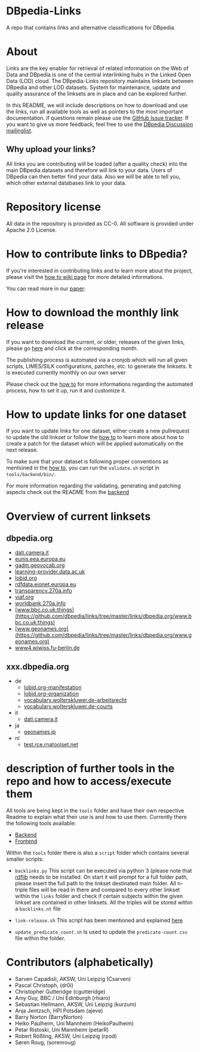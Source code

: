 DBpedia-Links
=============
A repo that contains links and alternative classifications for DBpedia.

# About

Links are the key enabler for retrieval of related information on the Web of Data and DBpedia is one of the central interlinking hubs in the Linked Open Data (LOD) cloud. The DBpedia-Links repository maintains linksets between DBpedia and other LOD datasets. System for maintenance, update and quality assurance of the linksets are in place and can be explored further.

In this README, we will include descriptions on how to download and use the links, run all available tools as well as pointers to the most important documentation. if questions remain please use the [GitHub Issue tracker](http://github.com/dbpedia/dbpedia-links/issues). If you want to give us more feedback, feel free to use the [DBpedia Discussion mailinglist](http://lists.sourceforge.net/lists/listinfo/dbpedia-discussion).

## Why upload your links?
All links you are contributing will be loaded (after a quality check) into the main DBpedia datasets and therefore will link to your data. Users of DBpedia can then better find your data. Also we will be able to tell you, which other external databases link to your data. 

# Repository license
All data in the repository is provided as CC-0. All software is provided under Apache 2.0 License.

# How to contribute links to DBpedia?
If you're interested in contributing links and to learn more about the project, please visit the [how to wiki page](https://github.com/dbpedia/links/wiki/How-To-Contribute-Links-to-DBpedia) for more detailed informations. 

You can read more in our [paper](http://ceur-ws.org/Vol-1695/paper21.pdf):

# How to download the monthly link release
If you want to download the current, or older, releases of the given links, please go [here](http://downloads.dbpedia.org/links/) and click at the corresponding month.

The publishing process is automated via a cronjob which will run all given scripts, LIMES/SILK configurations, patches, etc. to generate the linksets. It is executed currently monthly on our own server

Please check out the [how to](https://github.com/dbpedia/links/wiki/How-To-Contribute-Links-to-DBpedia#automated-process) for more informations regarding the automated process, how to set it up, run it and customize it.

# How to update links for one dataset
If you want to update links for one dataset, either create a new pullrequest to update the old linkset or follow the [how to](https://github.com/dbpedia/links/wiki/How-To-Contribute-Links-to-DBpedia) to learn more about how to create a patch for the dataset which will be applied automatically on the next release.

To make sure that your dataset is following proper conventions as mentioned in the [how to](https://github.com/dbpedia/links/wiki/How-To-Contribute-Links-to-DBpedia), you can run the `validate.sh` script in `tools/backend/bin/`.

For more information regarding the validating, generating and patching aspects check out the README from the [backend](https://github.com/dbpedia/links/tree/master/tools/backend)

# Overview of current linksets

## dbpedia.org
* [dati.camera.it](https://github.com/dbpedia/links/tree/master/links/dbpedia.org/dati.camera.it)
* [eunis.eea.europa.eu](https://github.com/dbpedia/links/tree/master/links/dbpedia.org/eunis.eea.europa.eu)
* [gadm.geovocab.org](https://github.com/dbpedia/links/tree/master/links/dbpedia.org/gadm.geovocab.org)
* [learning-provider.data.ac.uk](https://github.com/dbpedia/links/tree/master/links/dbpedia.org/learning-provider.data.ac.uk)
* [lobid.org](https://github.com/dbpedia/links/tree/master/links/dbpedia.org/lobid.org)
* [rdfdata.eionet.europa.eu](https://github.com/dbpedia/links/tree/master/links/dbpedia.org/rdfdata.eionet.europa.eu)
* [transparency.270a.info](https://github.com/dbpedia/links/tree/master/links/dbpedia.org/transparency.270a.info)
* [viaf.org](https://github.com/dbpedia/links/tree/master/links/dbpedia.org/viaf.org)
* [worldbank.270a.info](https://github.com/dbpedia/links/tree/master/links/dbpedia.org/worldbank.270a.info)
* [www.bbc.co.uk:things](https://github.com/dbpedia/links/tree/master/links/dbpedia.org/www.bbc.co.uk:things)
* [www.geonames.org](https://github.com/dbpedia/links/tree/master/links/dbpedia.org/www.geonames.org)
* [www4.wiwiss.fu-berlin.de](https://github.com/dbpedia/links/tree/master/links/dbpedia.org/www4.wiwiss.fu-berlin.de)

## xxx.dbpedia.org
* de
    * [lobid.org-manifestation](https://github.com/dbpedia/links/tree/master/links/xxx.dbpedia.org/de/lobid.org-manifestation)
    * [lobid.org-organization](https://github.com/dbpedia/links/tree/master/links/xxx.dbpedia.org/de/lobid.org-organization)
    * [vocabulary.wolterskluwer.de-arbeitsrecht](https://github.com/dbpedia/links/tree/master/links/xxx.dbpedia.org/de/vocabulary.wolterskluwer.de-arbeitsrecht)
    * [vocabulary.wolterskluwer.de-courts](https://github.com/dbpedia/links/tree/master/links/xxx.dbpedia.org/de/vocabulary.wolterskluwer.de-courts)
* it
    * [dati.camera.it](https://github.com/dbpedia/links/tree/master/links/xxx.dbpedia.org/it/dati.camera.it)
* ja
    * [geonames.jp](https://github.com/dbpedia/links/tree/master/links/xxx.dbpedia.org/ja/geonames.jp)
* nl
    * [test.rce.rnatoolset.net](https://github.com/dbpedia/links/tree/master/links/xxx.dbpedia.org/nl/test.rce.rnatoolset.net)

# description of further tools in the repo and how to access/execute them
All tools are being kept in the `tools` folder and have their own respective Readme to explain what their use is and how to use them. Currently there the following tools available: 
* [Backend](https://github.com/dbpedia/links/blob/master/tools/backend/)
* [Frontend](https://github.com/dbpedia/links/tree/master/tools/frontend)

Within the `tools` folder there is also a `script` folder which contains several smaller scripts:

* `backlinks.py` This script can be executed via python 3 (please note that [rdflib](https://github.com/RDFLib/rdflib) needs to be installed. On start it will prompt for a full folder path, please insert the full path to the linkset destinated main folder. All n-triple files will be read in there and compared to every other linkset within the `links` folder and check if certain subjects within the given linkset are contained in other linksets. All the triples will be stored within a `backlinks.nt` file

* `link-release.sh` This script has been mentioned and explained [here](https://github.com/dbpedia/links#how-to-download-the-monthly-link-release)

* `update_predicate_count.sh` Is used to update the `predicate-count.csv` file within the folder. 

# Contributors (alphabetically)

- Sarven Capadisli, AKSW, Uni Leipzig (Csarven)
- Pascal Christoph, (dr0i)
- Christopher Gutteridge (cgutteridge)
- Amy Guy, BBC / Uni Edinburgh (rhiaro)
- Sebastian Hellmann, AKSW, Uni Leipzig (kurzum)
- Anja Jentzsch, HPI Potsdam (ajeve)
- Barry Norton (BarryNorton)
- Heiko Paulheim, Uni Mannheim (HeikoPaulheim)
- Petar Ristoski, Uni Mannheim (petarR)
- Robert Rößling, AKSW, Uni Leipzig (rpod)
- Søren Roug, (sorenroug)
